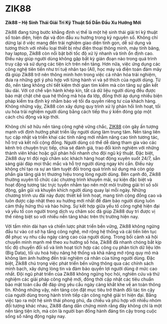 # ZIK88

**Zik88 – Hệ Sinh Thái Giải Trí Kỹ Thuật Số Dẫn Đầu Xu Hướng Mới**

Zik88 đang từng bước khẳng định vị thế là một hệ sinh thái giải trí kỹ thuật số toàn diện, hiện đại và đón đầu xu hướng trong kỷ nguyên số. Không chỉ dừng lại ở việc mang đến trải nghiệm giao diện tinh gọn, dễ sử dụng và tương thích với nhiều loại thiết bị như điện thoại thông minh, máy tính bảng, hay laptop, Zik88 còn nổi bật bởi tốc độ xử lý nhanh và tính ổn định cao. Điều này giúp người dùng không gặp bất kỳ gián đoạn nào trong quá trình truy cập và sử dụng các tiện ích trên nền tảng. Hơn nữa, việc ứng dụng các công nghệ tiên tiến như trí tuệ nhân tạo (AI), học máy và điện toán đám mây đã giúp Zik88 trở nên thông minh hơn trong việc cá nhân hóa trải nghiệm, đưa ra những gợi ý phù hợp với từng hành vi và sở thích của người dùng. Từ đó, nền tảng không chỉ tiết kiệm thời gian tìm kiếm mà còn tăng sự gắn kết lâu dài. Với cơ chế vận hành khép kín, tất cả dữ liệu người dùng đều được bảo mật chặt chẽ qua hệ thống mã hóa đa lớp, đồng thời áp dụng nhiều biện pháp kiểm tra định kỳ nhằm bảo vệ tối đa quyền riêng tư của khách hàng. Không những vậy, Zik88 còn xây dựng quy trình xử lý phản hồi linh hoạt, tối ưu hóa trải nghiệm người dùng bằng cách tiếp thu ý kiến đóng góp một cách chủ động và kịp thời.

Không chỉ sở hữu nền tảng công nghệ vững chắc, <a href="https://zik88-online.com">ZIK88</a> còn gây ấn tượng mạnh với định hướng phát triển lấy người dùng làm trung tâm. Nền tảng liên tục cập nhật và triển khai các tính năng mới nhằm nâng cao tính tương tác, hỗ trợ và kết nối cộng đồng. Người dùng có thể dễ dàng tham gia vào các kênh trò chuyện trực tiếp, chia sẻ đánh giá, trao đổi kinh nghiệm với những thành viên khác hoặc gửi phản hồi nhanh cho đội ngũ kỹ thuật. Đặc biệt, Zik88 duy trì đội ngũ chăm sóc khách hàng hoạt động xuyên suốt 24/7, sẵn sàng giải đáp mọi thắc mắc và hỗ trợ người dùng ngay khi cần. Điều này không chỉ tạo ra sự an tâm tuyệt đối trong quá trình sử dụng mà còn góp phần gia tăng giá trị thương hiệu trong lòng người dùng. Bên cạnh đó, Zik88 thường xuyên tổ chức các chương trình khuyến mãi, sự kiện đặc biệt và hoạt động tương tác trực tuyến nhằm tạo nên một môi trường giải trí số sôi động, gần gũi và khuyến khích người dùng quay lại mỗi ngày. Những chương trình ưu đãi này được thiết kế linh hoạt, mang tính cộng đồng cao và luôn được cập nhật theo xu hướng mới nhất để đảm bảo người dùng luôn cảm thấy hứng thú và hào hứng. Sự kết hợp giữa yếu tố công nghệ hiện đại và yếu tố con người trong dịch vụ chăm sóc đã giúp Zik88 duy trì được vị thế riêng biệt so với nhiều nền tảng khác trên thị trường hiện nay.

Với tầm nhìn dài hạn và chiến lược phát triển bền vững, Zik88 không ngừng đầu tư vào cơ sở hạ tầng công nghệ, mở rộng hệ thống và cải tiến liên tục để phục vụ nhu cầu ngày càng cao của người dùng. Trong bối cảnh xã hội chuyển mình mạnh mẽ theo xu hướng số hóa, Zik88 đã nhanh chóng bắt kịp tốc độ chuyển đổi số và linh hoạt tích hợp các công cụ phân tích dữ liệu lớn (Big Data), tối ưu hoá hiệu năng hệ thống và khả năng mở rộng quy mô mà không làm ảnh hưởng đến trải nghiệm cá nhân của từng người dùng. Đặc biệt, Zik88 chú trọng việc phát triển bền vững thông qua các chính sách minh bạch, xây dựng lòng tin và đảm bảo quyền lợi người dùng ở mức cao nhất. Đội ngũ phát triển của Zik88 không ngừng học hỏi, nghiên cứu và thử nghiệm các giải pháp công nghệ mới, đồng thời cập nhật các tiêu chuẩn bảo mật toàn cầu để đáp ứng yêu cầu ngày càng khắt khe về an toàn thông tin. Không những vậy, nền tảng còn đặt mục tiêu trở thành đối tác tin cậy của người dùng trong hành trình tiếp cận công nghệ giải trí hiện đại. Bằng việc tạo ra một hệ sinh thái phong phú, đa chiều và phù hợp với nhiều nhóm đối tượng khác nhau, Zik88 đang dần chứng minh rằng đây không chỉ là một nền tảng tiện ích, mà còn là người bạn đồng hành đáng tin cậy trong cuộc sống số năng động ngày nay.
